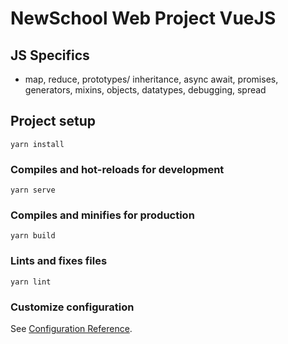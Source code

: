 # NewSchool Web Project VueJS

## **JS Specifics**


- map, reduce, prototypes/ inheritance, async await, promises, generators, mixins, objects, datatypes, debugging, spread


## Project setup
```
yarn install
```

### Compiles and hot-reloads for development
```
yarn serve
```

### Compiles and minifies for production
```
yarn build
```

### Lints and fixes files
```
yarn lint
```

### Customize configuration
See [Configuration Reference](https://cli.vuejs.org/config/).
